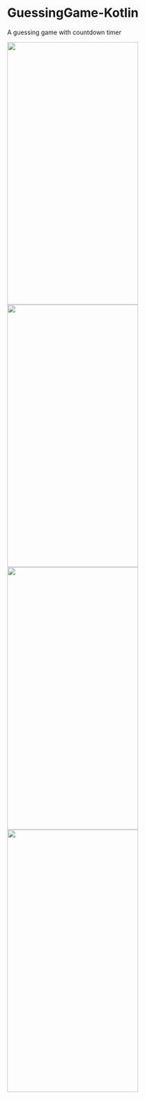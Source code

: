 # GuessingGame-Kotlin

A guessing game with countdown timer 

<img src="https://user-images.githubusercontent.com/80210946/202585520-407dbe86-0021-462a-a7c2-9f561222b851.jpg" width="300" height="600">

<img src="https://user-images.githubusercontent.com/80210946/202585554-0fee2334-457c-477f-ab1d-1de08deab330.jpg" width="300" height="600">

<img src="https://user-images.githubusercontent.com/80210946/202585572-3fbabc1b-ae43-45b1-ae3c-39b9ceee8fa3.jpg" width="300" height="600">

<img src="https://user-images.githubusercontent.com/80210946/202585604-204394c0-ad73-470e-a2f8-3cb1bc2a8540.jpg" width="300" height="600">


